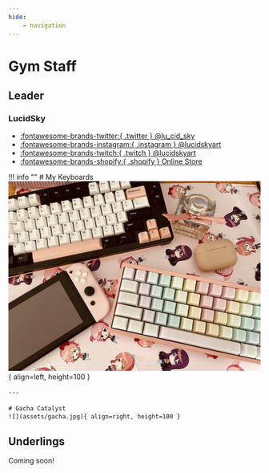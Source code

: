 ```yaml
---
hide:
    - navigation
---
```


# Gym Staff

## Leader

### LucidSky

- [:fontawesome-brands-twitter:{ .twitter } @lu_cid_sky](https://twitter.com/lu_cid_sky)
- [:fontawesome-brands-instagram:{ .instagram } @lucidskyart](https://www.instagram.com/lucidskyart/)
- [:fontawesome-brands-twitch:{ .twitch } @lucidskyart](https://www.twitch.tv/lucidskyart)
- [:fontawesome-brands-shopify:{ .shopify } Online Store](https://www.lucidsky.co/)

!!! info ""
    # My Keyboards
    ![](assets/kbd.jpg){ align=left, height=100 }

    ---

    # Gacha Catalyst
    ![](assets/gacha.jpg){ align=right, height=100 }


## Underlings

Coming soon!